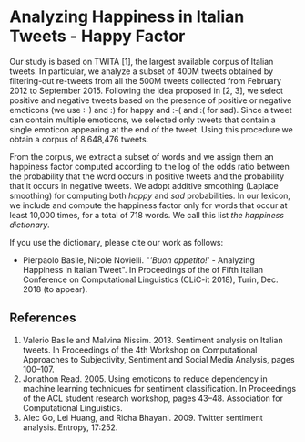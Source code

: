 Analyzing Happiness in Italian Tweets - Happy Factor
=======================================================

Our study is based on TWITA [1], the largest available corpus of Italian tweets.
In particular, we analyze a subset of 400M tweets obtained by filtering-out  re-tweets from all the 500M tweets collected from February 2012 to September 2015.
Following the idea proposed in [2, 3], we select positive and negative tweets based on the presence of positive or negative emoticons (we use :-) and :) for happy and :-( and :( for sad). Since a tweet can contain multiple emoticons, we selected only tweets that contain a single emoticon appearing at the end of the tweet. Using this procedure we obtain a corpus of 8,648,476 tweets.

From the corpus, we extract a subset of words and we assign them an happiness factor computed according to the log of the odds ratio between the probability that the word occurs in positive tweets and the probability that it occurs in negative tweets.
We adopt additive smoothing (Laplace smoothing) for computing both *happy* and *sad* probabilities. In our lexicon, we include and compute the happiness factor only for words that occur at least 10,000 times, for a total of 718 words.
We call this list *the happiness dictionary*.

If you use the dictionary, please cite our work as follows:

* Pierpaolo Basile, Nicole Novielli. "*'Buon appetito!'* - Analyzing Happiness in Italian Tweet". In Proceedings of the of Fifth Italian Conference on Computational Linguistics (CLiC-it 2018), Turin, Dec. 2018 (to appear).  

References
---------------
1. Valerio Basile and Malvina Nissim. 2013. Sentiment analysis on Italian tweets. In Proceedings of the 4th Workshop on Computational Approaches to Subjectivity, Sentiment and Social Media Analysis, pages 100–107.
2. Jonathon Read. 2005. Using emoticons to reduce dependency in machine learning techniques for sentiment classification. In Proceedings of the
ACL student research workshop, pages 43–48. Association for Computational Linguistics.
3. Alec Go, Lei Huang, and Richa Bhayani. 2009. Twitter sentiment analysis. Entropy, 17:252.
